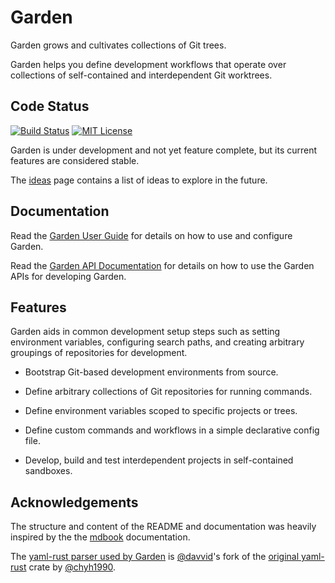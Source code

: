# Garden

Garden grows and cultivates collections of Git trees.

Garden helps you define development workflows that operate over collections of
self-contained and interdependent Git worktrees.

## Code Status

[![Build Status](https://travis-ci.com/davvid/garden.svg?branch=main)](https://travis-ci.com/davvid/garden)
[![MIT License](https://img.shields.io/github/license/davvid/garden.svg)](LICENSE)

Garden is under development and not yet feature complete, but its current features are
considered stable.

The [ideas](doc/ideas.md) page contains a list of ideas to explore in the future.


## Documentation

Read the [Garden User Guide](https://davvid.github.io/garden)
for details on how to use and configure Garden.

Read the [Garden API Documentation](https://docs.rs/garden-tools/)
for details on how to use the Garden APIs for developing Garden.


## Features

Garden aids in common development setup steps such as setting environment
variables, configuring search paths, and creating arbitrary groupings of
repositories for development.

* Bootstrap Git-based development environments from source.

* Define arbitrary collections of Git repositories for running commands.

* Define environment variables scoped to specific projects or trees.

* Define custom commands and workflows in a simple declarative config file.

* Develop, build and test interdependent projects in self-contained sandboxes.


## Acknowledgements

The structure and content of the README and documentation was heavily inspired
by the the [mdbook](https://github.com/rust-lang/mdBook) documentation.

The [yaml-rust parser used by Garden](https://github.com/davvid/yaml-rust)
is [@davvid](https://github.com/davvid)'s fork of the
[original yaml-rust](https://github.com/chyh1990/yaml-rust) crate by
[@chyh1990](https://github.com/chyh1990).
